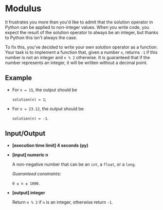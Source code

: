 # Modulus

It frustrates you more than you'd like to admit that the solution operator in Python can be applied to non-integer values. When you write code, you expect the result of the solution operator to always be an integer, but thanks to Python this isn't always the case.

To fix this, you've decided to write your own solution operator as a function. Your task is to implement a function that, given a number `n`, returns `-1` if this number is not an integer and `n % 2` otherwise. It is guaranteed that if the number represents an integer, it will be written without a decimal point.

## Example

- For `n = 15`, the output should be

    `solution(n) = 1`;

- For `n = 23.12`, the output should be

    `solution(n) = -1`.

## Input/Output

- **[execution time limit] 4 seconds (py)**

- **[input] numeric n**

	A non-negative number that can be an `int`, a `float`, or a `long`.

	*Guaranteed constraints:*

	`0 ≤ n ≤ 1000`.

- **[output] integer**

	Return `n % 2` if `n` is an integer, otherwise return `-1`.
